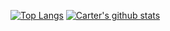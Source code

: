 [![Top Langs](https://github-readme-stats.vercel.app/api/top-langs/?username=carterDWatts&theme=onedark)](https://github.com/anuraghazra/github-readme-stats)
[![Carter's github stats](https://github-readme-stats.vercel.app/api?username=carterDWatts&theme=onedark)](https://github.com/anuraghazra/github-readme-stats)
